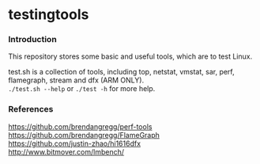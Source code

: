 # testingtools


### Introduction ###
This repository stores some basic and useful tools, which are to test Linux.

test.sh                                is a collection of tools, including top, netstat, vmstat, sar, perf, flamegraph, stream and dfx (ARM ONLY).<br>
`./test.sh --help` or `./test -h` for more help.

### References ###
https://github.com/brendangregg/perf-tools<br>
https://github.com/brendangregg/FlameGraph<br>
https://github.com/justin-zhao/hi1616dfx<br>
http://www.bitmover.com/lmbench/<br>
